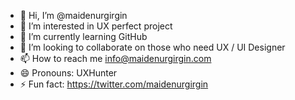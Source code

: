 - 👋 Hi, I’m @maidenurgirgin
- 👀 I’m interested in UX perfect project
- 🌱 I’m currently learning GitHub
- 💞️ I’m looking to collaborate on those who need UX / UI Designer
- 📫 How to reach me info@maidenurgirgin.com
- 😄 Pronouns: UXHunter
- ⚡ Fun fact: https://twitter.com/maidenurgirgin

<!---
maidenurgirgin/maidenurgirgin is a ✨ special ✨ repository because its `README.md` (this file) appears on your GitHub profile.
You can click the Preview link to take a look at your changes.
--->
